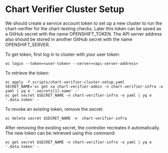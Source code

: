 # Chart Verifier Cluster Setup

We should create a service account token to set up a new cluster to run the
chart-verifier for the chart-testing checks.  Later this token can be saved as a
GitHub secret with the name OPENSHIFT_TOKEN.  The API server address also should
be stored in another GitHub secret with the name OPENSHIFT_SERVER.

To get token, first log in to cluster with your user token:

```
oc login --token=<user-token> --server=<api-server-address>
```

To retrieve the token:

```
oc apply -f scripts/chart-verifier-cluster-setup.yaml
SECRET_NAME=`oc get sa chart-verifier-admin -n chart-verifier-infra -o yaml | yq e '.secrets[1].name' -`
oc get secret $SECRET_NAME -n chart-verifier-infra -o yaml | yq e '.data.token' -
```

To revoke an existing token, remove the secret:

```
oc delete secret $SECRET_NAME -n  chart-verifier-infra
```

After removing the existing secret, the controller recreates it automatically.
The new token can be retrieved using this command:

```
oc get secret $SECRET_NAME -n chart-verifier-infra -o yaml | yq e '.data.token' -
```
